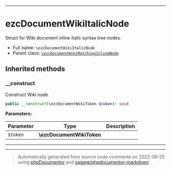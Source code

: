 ***

# ezcDocumentWikiItalicNode

Struct for Wiki document inline italic syntax tree nodes



* Full name: `\ezcDocumentWikiItalicNode`
* Parent class: [`\ezcDocumentWikiMatchingInlineNode`](./ezcDocumentWikiMatchingInlineNode.md)






## Inherited methods


### __construct

Construct Wiki node

```php
public __construct(\ezcDocumentWikiToken $token): void
```








**Parameters:**

| Parameter | Type | Description |
|-----------|------|-------------|
| `$token` | **\ezcDocumentWikiToken** |  |




***


***
> Automatically generated from source code comments on 2022-06-25 using [phpDocumentor](http://www.phpdoc.org/) and [saggre/phpdocumentor-markdown](https://github.com/Saggre/phpDocumentor-markdown)
